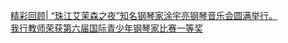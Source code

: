   
[精彩回顾| “珠江艾茉森之夜”知名钢琴家涂宇亮钢琴音乐会圆满举行。](http://www.dianyue.me/archives/148/f5ms61lh6vfvdw4t/)  
[我行教师荣获第六届国际青少年钢琴家比赛一等奖](http://www.dianyue.me/archives/779/047jxjczwqzkxhz9/)